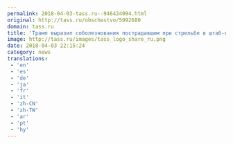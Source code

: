 ```yaml
---
permalink: 2018-04-03-tass.ru--946424094.html
original: http://tass.ru/obschestvo/5092680
domain: tass.ru
title: 'Трамп выразил соболезнования пострадавшим при стрельбе в штаб-квартире YouTube'
image: http://tass.ru/images/tass_logo_share_ru.png
date: 2018-04-03 22:15:24
category: news
translations: 
 - 'en'
 - 'es'
 - 'de'
 - 'ja'
 - 'fr'
 - 'it'
 - 'zh-CN'
 - 'zh-TW'
 - 'ar'
 - 'pt'
 - 'hy'
---
```



